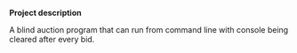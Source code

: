 **Project description**

A blind auction program that can run from command line with console being cleared after every bid.
